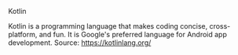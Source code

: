 Kotlin

Kotlin is a programming language that makes coding concise, cross-platform, and fun. It is Google's preferred language for Android app development.
Source: https://kotlinlang.org/